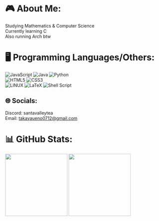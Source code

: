 # 🎮 About Me:
Studying Mathematics & Computer Science <br>
Currently learning C <br>
Also running Arch btw

# 🖥️ Programming Languages/Others:
![JavaScript](https://img.shields.io/badge/javascript-%23323330.svg?style=for-the-badge&logo=javascript&logoColor=%23F7DF1E) 
![Java](https://img.shields.io/badge/Java-ED8B00?style=for-the-badge&logo=openjdk&logoColor=white)
![Python](https://img.shields.io/badge/python-3670A0?style=for-the-badge&logo=python&logoColor=ffdd54) <br>
![HTML5](https://img.shields.io/badge/html5-%23E34F26.svg?style=for-the-badge&logo=html5&logoColor=white) 
![CSS3](https://img.shields.io/badge/css3-%231572B6.svg?style=for-the-badge&logo=css3&logoColor=white) <br>
![LINUX](https://img.shields.io/badge/Linux-FCC624?style=for-the-badge&logo=linux&logoColor=black) 
![LaTeX](https://img.shields.io/badge/latex-%23008080.svg?style=for-the-badge&logo=latex&logoColor=white)
![Shell Script](https://img.shields.io/badge/shell_script-%23121011.svg?style=for-the-badge&logo=gnu-bash&logoColor=white) 

## 🌐 Socials:
Discord: santavalleytea<br>
Email: takayaueno0712@gmail.com

# 📊 GitHub Stats:
<p align = 'left'>
  <img height = "200px" src = https://github-readme-stats.vercel.app/api?username=santavalleytea&theme=gotham&hide_border=false&include_all_commits=true&count_private=true/>
  <img height = "200px" src = https://github-readme-stats.vercel.app/api/top-langs/?username=santavalleytea&theme=gotham&hide_border=false&include_all_commits=true&count_private=true&layout=compact
---
</p>

<!-- Proudly created with GPRM ( https://gprm.itsvg.in ) -->
